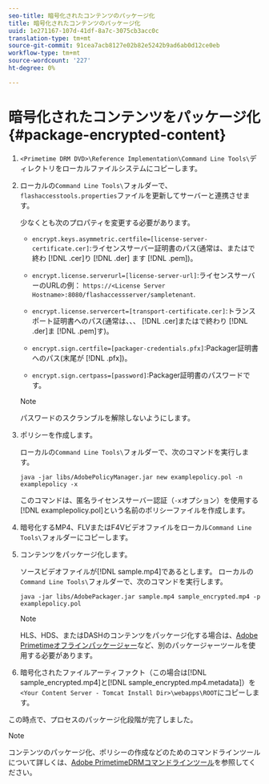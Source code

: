 ```yaml
---
seo-title: 暗号化されたコンテンツのパッケージ化
title: 暗号化されたコンテンツのパッケージ化
uuid: 1e271167-107d-41df-8a7c-3075cb3acc0c
translation-type: tm+mt
source-git-commit: 91cea7acb8127e02b82e5242b9ad6ab0d12ce0eb
workflow-type: tm+mt
source-wordcount: '227'
ht-degree: 0%

---
```



# 暗号化されたコンテンツをパッケージ化{#package-encrypted-content}

1. `<Primetime DRM DVD>\Reference Implementation\Command Line Tools\`ディレクトリをローカルファイルシステムにコピーします。
1. ローカルの`Command Line Tools\`フォルダーで、`flashaccesstools.properties`ファイルを更新してサーバーと連携させます。

   少なくとも次のプロパティを変更する必要があります。

   * `encrypt.keys.asymmetric.certfile=[license-server-certificate.cer]`:ライセンスサーバー証明書のパス(通常は、またはで終わ [!DNL .cer]り [!DNL .der] ます [!DNL .pem])。

   * `encrypt.license.serverurl=[license-server-url]`:ライセンスサーバーのURLの例：    `https://<License Server Hostname>:8080/flashaccessserver/sampletenant`.

   * `encrypt.license.servercert=[transport-certificate.cer]`:トランスポート証明書へのパス(通常は、、、 [!DNL .cer]またはで終わり [!DNL .der]ま [!DNL .pem]す)。

   * `encrypt.sign.certfile=[packager-credentials.pfx]`:Packager証明書へのパス(末尾が [!DNL .pfx])。

   * `encrypt.sign.certpass=[password]`:Packager証明書のパスワードです。
   >[!NOTE]
   >
   >パスワードのスクランブルを解除しないようにします。

1. ポリシーを作成します。

   ローカルの`Command Line Tools\`フォルダーで、次のコマンドを実行します。

   ```
   java -jar libs/AdobePolicyManager.jar new examplepolicy.pol -n examplepolicy -x
   ```

   このコマンドは、匿名ライセンスサーバー認証（`-x`オプション）を使用する[!DNL examplepolicy.pol]という名前のポリシーファイルを作成します。
1. 暗号化するMP4、FLVまたはF4Vビデオファイルをローカル`Command Line Tools\`フォルダーにコピーします。
1. コンテンツをパッケージ化します。

   ソースビデオファイルが[!DNL sample.mp4]であるとします。 ローカルの`Command Line Tools\`フォルダーで、次のコマンドを実行します。

   ```
   java -jar libs/AdobePackager.jar sample.mp4 sample_encrypted.mp4 -p examplepolicy.pol
   ```

   >[!NOTE]
   >
   >HLS、HDS、またはDASHのコンテンツをパッケージ化する場合は、[Adobe Primetimeオフラインパッケージャー](https://helpx.adobe.com/content/dam/help/en/primetime/guides/offline_packager_getting_started.pdf)など、別のパッケージャーツールを使用する必要があります。

1. 暗号化されたファイルアーティファクト（この場合は[!DNL sample_encrypted.mp4]と[!DNL sample_encrypted.mp4.metadata]）を`<Your Content Server - Tomcat Install Dir>\webapps\ROOT`にコピーします。

この時点で、プロセスのパッケージ化段階が完了しました。

>[!NOTE]
>
>コンテンツのパッケージ化、ポリシーの作成などのためのコマンドラインツールについて詳しくは、[Adobe PrimetimeDRMコマンドラインツール](../drm-reference-implementations/command-line-tools/command-line-tools-overview.md)を参照してください。
